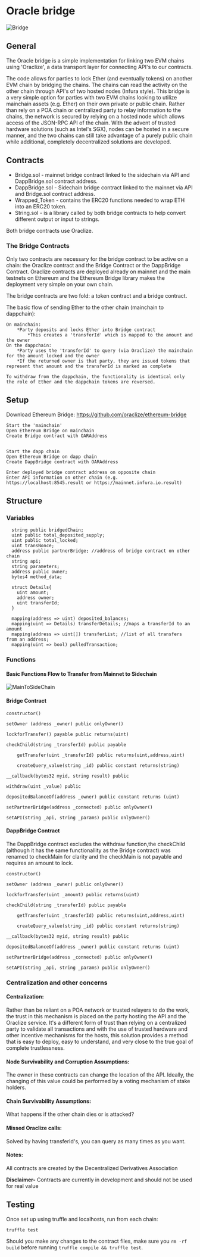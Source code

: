 # Oracle bridge

![Bridge](./public/bridge.jpg)

## General

The Oracle bridge is a simple implementation for linking two EVM chains using 'Oraclize', a data transport layer for connecting API's to our contracts.  

The code allows for parties to lock Ether (and eventually tokens) on another EVM chain by bridging the chains.  The chains can read the activity on the other chain through API's of two hosted nodes (Infura style).  This bridge is a very simple option for parties with two EVM chains looking to utilize mainchain assets (e.g. Ether) on their own private or public chain.  Rather than rely on a POA chain or centralized party to relay information to the chains, the network is secured by relying on a hosted node which allows access of the JSON-RPC API of the chain.  With the advent of trusted hardware solutions (such as Intel's SGX), nodes can be hosted in a secure manner, and the two chains can still take advantage of a purely public chain while additional, completely decentralized solutions are developed.  


## Contracts

* Bridge.sol - mainnet bridge contract linked to the sidechain via API and DappBridge.sol contract address.
* DappBridge.sol - Sidechain bridge contract linked to the mainnet via API and Bridge.sol contract address.
* Wrapped_Token - contains the ERC20 functions needed to wrap ETH into an ERC20 token.  
* String.sol - is a library called by both bridge contracts to help convert different output or input to strings. 

Both bridge contracts use Oraclize.

### The Bridge Contracts

Only two contracts are necessary for the bridge contract to be active on a chain: the Oraclize contract and the Bridge Contract or the DappBridge Contract.  Oraclize contracts are deployed already on mainnet and the main testnets on Ethereum and the Ethereum Bridge library makes the deployment very simple on your own chain.  

The bridge contracts are two fold: a token contract and a bridge contract.  

The basic flow of sending Ether to the other chain (mainchain to dappchain):

    On mainchain:
        *Party deposits and locks Ether into Bridge contract
            *This creates a 'transferId' which is mapped to the amount and the owner
    On the dappchain:
        *Party uses the 'transferId' to query (via Oraclize) the mainchain for the amount locked and the owner
        *If the returned owner is that party, they are issued tokens that represent that amount and the transferId is marked as complete

    To withdraw from the dappchain, the functionality is identical only the role of Ether and the dappchain tokens are reversed.


## Setup

  Download Ethereum Bridge:  https://github.com/oraclize/ethereum-bridge 

	Start the 'mainchain'
	Open Ethereum Bridge on mainchain
	Create Bridge contract with OARAddress 


	Start the dapp chain
	Open Ethereum Bridge on dapp chain
	Create DappBridge contract with OARAddress

    Enter deployed bridge contract address on opposite chain
    Enter API information on other chain (e.g. https://localhost:8545.result or https://mainnet.infura.io.result)

## Structure

### Variables

      string public bridgedChain;
      uint public total_deposited_supply;
      uint public total_locked;
      uint transNonce;
      address public partnerBridge; //address of bridge contract on other chain
      string api;
      string parameters;
      address public owner;
      bytes4 method_data;

      struct Details{
        uint amount;
        address owner;
        uint transferId;
      }

      mapping(address => uint) deposited_balances;
      mapping(uint => Details) transferDetails; //maps a transferId to an amount
      mapping(address => uint[]) transferList; //list of all transfers from an address;
      mapping(uint => bool) pulledTransaction;


### Functions

#### Basic Functions Flow to Transfer from Mainnet to Sidechain

![MainToSideChain](./public/MainToSideChain.png)

#### Bridge Contract
    
    constructor()

    setOwner (address _owner) public onlyOwner()

    lockforTransfer() payable public returns(uint) 
  
    checkChild(string _transferId) public payable

        getTransfer(uint _transferId) public returns(uint,address,uint)

        createQuery_value(string _id) public constant returns(string)

    __callback(bytes32 myid, string result) public 

    withdraw(uint _value) public

    depositedBalanceOf(address _owner) public constant returns (uint)

    setPartnerBridge(address _connected) public onlyOwner()

    setAPI(string _api, string _params) public onlyOwner()

#### DappBridge Contract

The DappBridge contract excludes the withdraw function,the checkChild (although it has the same functionallity as the Bridge contract) was renamed to checkMain for clarity and the checkMain is not payable and requires an amount to lock. 

    constructor()

    setOwner (address _owner) public onlyOwner()

    lockforTransfer(uint _amount) public returns(uint)
  
    checkChild(string _transferId) public payable

        getTransfer(uint _transferId) public returns(uint,address,uint)

        createQuery_value(string _id) public constant returns(string)

    __callback(bytes32 myid, string result) public 

    depositedBalanceOf(address _owner) public constant returns (uint)

    setPartnerBridge(address _connected) public onlyOwner()

    setAPI(string _api, string _params) public onlyOwner()



### Centralization and other concerns

#### Centralization:

Rather than be reliant on a POA network or trusted relayers to do the work, the trust in this mechanism is placed on the party hosting the API and the Oraclize service.  It's a different form of trust than relying on a centralized party to validate all transactions and with the use of trusted hardware and other incentive mechanisms for the hosts, this solution provides a method that is easy to deploy, easy to understand, and very close to the true goal of complete trustlessness.  

#### Node Survivability and Corruption Assumptions:

The owner in these contracts can change the location of the API.  Ideally, the changing of this value could be performed by a voting mechanism of stake holders.  

#### Chain Survivability Assumptions:

What happens if the other chain dies or is attacked?


#### Missed Oraclize calls:

Solved by having transferId's, you can query as many times as you want.


#### Notes:

All contracts are created by the Decentralized Derivatives Association

**Disclaimer-** Contracts are currently in development and should not be used for real value

## Testing
Once set up using truffle and localhosts, run from each chain:

```
truffle test
```

Should you make any changes to the contract files, make sure you `rm -rf build` before running `truffle compile && truffle test`.
